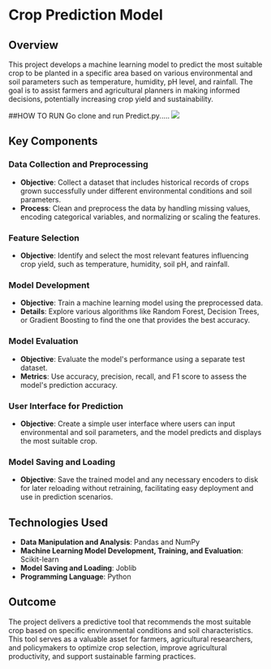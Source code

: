 # Crop Prediction Model

## Overview
This project develops a machine learning model to predict the most suitable crop to be planted in a specific area based on various environmental and soil parameters such as temperature, humidity, pH level, and rainfall. The goal is to assist farmers and agricultural planners in making informed decisions, potentially increasing crop yield and sustainability.

##HOW TO RUN 
Go clone and run Predict.py.....
![](https://i.pinimg.com/originals/a9/87/99/a987995fb73938287f939163b3c0d54a.jpg)


## Key Components

### Data Collection and Preprocessing
- **Objective**: Collect a dataset that includes historical records of crops grown successfully under different environmental conditions and soil parameters.
- **Process**: Clean and preprocess the data by handling missing values, encoding categorical variables, and normalizing or scaling the features.

### Feature Selection
- **Objective**: Identify and select the most relevant features influencing crop yield, such as temperature, humidity, soil pH, and rainfall.

### Model Development
- **Objective**: Train a machine learning model using the preprocessed data.
- **Details**: Explore various algorithms like Random Forest, Decision Trees, or Gradient Boosting to find the one that provides the best accuracy.

### Model Evaluation
- **Objective**: Evaluate the model's performance using a separate test dataset.
- **Metrics**: Use accuracy, precision, recall, and F1 score to assess the model's prediction accuracy.

### User Interface for Prediction
- **Objective**: Create a simple user interface where users can input environmental and soil parameters, and the model predicts and displays the most suitable crop.

### Model Saving and Loading
- **Objective**: Save the trained model and any necessary encoders to disk for later reloading without retraining, facilitating easy deployment and use in prediction scenarios.

## Technologies Used
- **Data Manipulation and Analysis**: Pandas and NumPy
- **Machine Learning Model Development, Training, and Evaluation**: Scikit-learn
- **Model Saving and Loading**: Joblib
- **Programming Language**: Python

## Outcome
The project delivers a predictive tool that recommends the most suitable crop based on specific environmental conditions and soil characteristics. This tool serves as a valuable asset for farmers, agricultural researchers, and policymakers to optimize crop selection, improve agricultural productivity, and support  sustainable farming practices.

